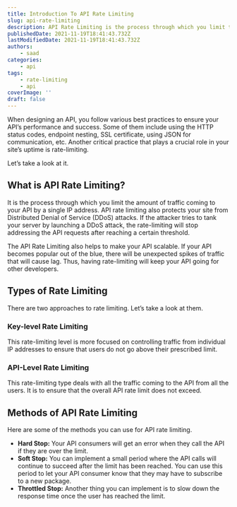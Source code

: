 ```yaml
---
title: Introduction To API Rate Limiting
slug: api-rate-limiting
description: API Rate Limiting is the process through which you limit the amount of traffic coming to your API by a single IP address.
publishedDate: 2021-11-19T18:41:43.732Z
lastModifiedDate: 2021-11-19T18:41:43.732Z
authors:
    - saad
categories:
    - api
tags:
    - rate-limiting
    - api
coverImage: ''
draft: false
---
```


<Lead>

When designing an API, you follow various best practices to ensure your API’s performance and success. Some of them include using the HTTP status codes, endpoint nesting, SSL certificate, using JSON for communication, etc. Another critical practice that plays a crucial role in your site’s uptime is rate-limiting.

</Lead>

Let’s take a look at it.

## What is API Rate Limiting?

It is the process through which you limit the amount of traffic coming to your API by a single IP address. API rate limiting also protects your site from Distributed Denial of Service (DDoS) attacks. If the attacker tries to tank your server by launching a DDoS attack, the rate-limiting will stop addressing the API requests after reaching a certain threshold.

The API Rate Limiting also helps to make your API scalable. If your API becomes popular out of the blue, there will be unexpected spikes of traffic that will cause lag. Thus, having rate-limiting will keep your API going for other developers.

## Types of Rate Limiting

There are two approaches to rate limiting. Let’s take a look at them.

### Key-level Rate Limiting

This rate-limiting level is more focused on controlling traffic from individual IP addresses to ensure that users do not go above their prescribed limit.

### API-Level Rate Limiting

This rate-limiting type deals with all the traffic coming to the API from all the users. It is to ensure that the overall API rate limit does not exceed.

## Methods of API Rate Limiting

Here are some of the methods you can use for API rate limiting.

-   **Hard Stop:** Your API consumers will get an error when they call the API if they are over the limit.
-   **Soft Stop:** You can implement a small period where the API calls will continue to succeed after the limit has been reached. You can use this period to let your API consumer know that they may have to subscribe to a new package.
-   **Throttled Stop:** Another thing you can implement is to slow down the response time once the user has reached the limit.
